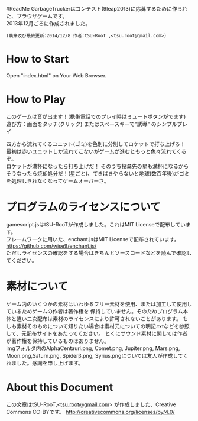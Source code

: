 #ReadMe
GarbageTruckerはコンテスト(9leap2013)に応募するために作られた、ブラウザゲームです。  
2013年12月ごろに作成されました。  
````
(執筆及び最終更新:2014/12/8 作者:tSU-RooT ,<tsu.root@gmail.com>)  
````  
# How to Start
Open "index.html" on Your Web Browser.
# How to Play  
このゲームは音が出ます！(携帯電話でのプレイ時はミュートボタンがでます)  
遊び方：画面をタッチ(クリック) またはスペースキーで"誘導" のシンプルプレイ  

四方から流れてくるユニット(ゴミ)を色別に分別してロケットで打ち上げろ！  
最初は赤いユニットしか流れてこないがゲームが進むともっと色々流れてくるぞ。  
ロケットが満杯になったら打ち上げだ！ そのうち投棄先の星も満杯になるから  
そうなったら焼却処分だ！(星ごと)、てきぱきやらないと地球(数百年後)がゴミを処理しきれなくなってゲームオーバーさ。  


# プログラムのライセンスについて
gamescript.jsはtSU-RooTが作成しました。これはMIT Licenseで配布しています。  
フレームワークに用いた、enchant.jsはMIT Licenseで配布されています。
https://github.com/wise9/enchant.js/  
ただしライセンスの確認をする場合はきちんとソースコードなどを読んで確認してください。

# 素材について
ゲーム内のいくつかの素材はいわゆるフリー素材を使用、または加工して使用しているためゲームの作者は著作権を
保持していません。そのためプログラム本体と違い二次配布は素材のライセンスにより許可されないことがあります。
もしも素材そのものについて知りたい場合は素材元についての明記.txtなどを参照して、元配布サイトをあたってください。
とくにサウンド素材に関しては作者が著作権を保持しているものはありません。  
imgフォルダ内のAlphaCentauri.png, Comet.png, Jupiter.png, Mars.png, Moon.png,Saturn.png, Spiderβ.png, Syrius.pngについては友人が作成してくれました。感謝を申し上げます。
# About this Document

この文章はtSU-RooT,<<tsu.root@gmail.com>> が作成しました、Creative Commons CC-BYです。
http://creativecommons.org/licenses/by/4.0/
